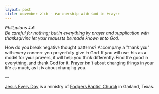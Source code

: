 ```yaml
---
layout: post
title: November 27th - Partnership with God in Prayer
---
```


_Philippians 4:6  
Be careful for nothing; but in everything by prayer and supplication
with thanksgiving let your requests be made known unto God._

How do you break negative thought patterns? Accompany a "thank you"
with every concern you prayerfully give to God. If you will use this
as a model for your prayers, it will help you think differently. Find
the good in everything, and thank God for it. Prayer isn't about
changing things in your life as much, as it is about changing you.

 --

<a href=http://jesuseveryday.net>Jesus Every Day</a> is a ministry of <a href=http://rodgersbaptist.net>Rodgers Baptist Church</a> in Garland, Texas.
